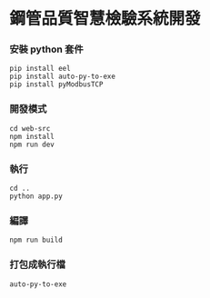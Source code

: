 # 鋼管品質智慧檢驗系統開發

### 安裝 python 套件
```shell
pip install eel
pip install auto-py-to-exe
pip install pyModbusTCP
```

### 開發模式
```shell
cd web-src
npm install
npm run dev
```

### 執行
```shell
cd ..
python app.py
```

### 編譯
```shell
npm run build
```

### 打包成執行檔
```shell
auto-py-to-exe
```




